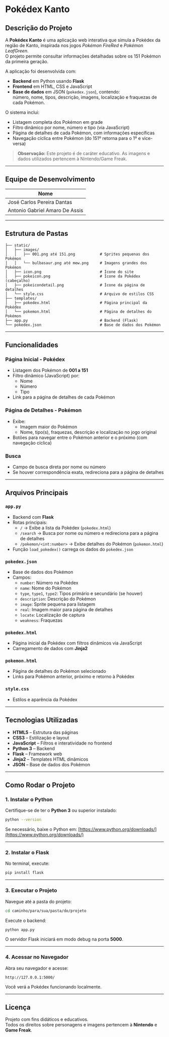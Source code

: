 
# Pokédex Kanto

## Descrição do Projeto

A **Pokédex Kanto** é uma aplicação web interativa que simula a Pokédex da região de Kanto, inspirada nos jogos *Pokémon FireRed* e *Pokémon LeafGreen*.  
O projeto permite consultar informações detalhadas sobre os 151 Pokémon da primeira geração.

A aplicação foi desenvolvida com:

- **Backend** em Python usando **Flask**
- **Frontend** em HTML, CSS e JavaScript
- **Base de dados** em JSON (`pokedex.json`), contendo:  
  número, nome, tipos, descrição, imagens, localização e fraquezas de cada Pokémon.

O sistema inclui:

- Listagem completa dos Pokémon em grade
- Filtro dinâmico por nome, número e tipo (via JavaScript)
- Página de detalhes de cada Pokémon, com informações específicas
- Navegação cíclica entre Pokémon (do 151º retorna para o 1º e vice-versa)

> **Observação:** Este projeto é de caráter educativo. As imagens e dados utilizados pertencem à Nintendo/Game Freak.

---

## Equipe de Desenvolvimento

| Nome |
|---|
| José Carlos Pereira Dantas |
| Antonio Gabriel Amaro De Assis |

---

## Estrutura de Pastas

```
├── static/
│   ├── images/
│   │   ├── 001.png até 151.png           # Sprites pequenas dos Pokémon
│   │   └── bulbasaur.png até mew.png     # Imagens grandes dos Pokémon
│   ├── icon.png                          # Ícone do site
│   ├── pokeicon.png                      # Ícone da Pokédex (cabeçalho)
│   ├── pokeicondetail.png                # Ícone da página de detalhes
│   └── style.css                         # Arquivo de estilos CSS
├── templates/
│   ├── pokedex.html                      # Página principal da Pokédex
│   └── pokemon.html                      # Página de detalhes do Pokémon
├── app.py                                # Backend (Flask)
└── pokedex.json                          # Base de dados dos Pokémon
```

---

## Funcionalidades

### Página Inicial - Pokédex

- Listagem dos Pokémon de **001 a 151**
- Filtro dinâmico (JavaScript) por:
  - Nome
  - Número
  - Tipo
- Link para a página de detalhes de cada Pokémon

### Página de Detalhes - Pokémon

- Exibe:
  - Imagem maior do Pokémon
  - Nome, tipo(s), fraquezas, descrição e localização no jogo original
- Botões para navegar entre o Pokémon anterior e o próximo (com navegação cíclica)

### Busca

- Campo de busca direta por nome ou número
- Se houver correspondência exata, redireciona para a página de detalhes

---

## Arquivos Principais

### `app.py`

- Backend com **Flask**  
- Rotas principais:
  - `/` → Exibe a lista da Pokédex (`pokedex.html`)
  - `/search` → Busca por nome ou número e redireciona para a página de detalhes
  - `/pokemon/<int:number>` → Exibe detalhes do Pokémon (`pokemon.html`)
- Função `load_pokedex()` carrega os dados do `pokedex.json`

### `pokedex.json`

- Base de dados dos Pokémon
- Campos:
  - `number`: Número na Pokédex
  - `name`: Nome do Pokémon
  - `type`, `type1`, `type2`: Tipos primário e secundário (se houver)
  - `description`: Descrição do Pokémon
  - `image`: Sprite pequena para listagem
  - `real`: Imagem maior para página de detalhes
  - `locate`: Localização de captura
  - `weakness`: Fraquezas

### `pokedex.html`

- Página inicial da Pokédex com filtros dinâmicos via JavaScript
- Carregamento de dados com **Jinja2**

### `pokemon.html`

- Página de detalhes do Pokémon selecionado
- Links para Pokémon anterior, próximo e retorno à Pokédex

### `style.css`

- Estilos e aparência da Pokédex

---

## Tecnologias Utilizadas

- **HTML5** – Estrutura das páginas
- **CSS3** – Estilização e layout
- **JavaScript** – Filtros e interatividade no frontend
- **Python 3** – Backend
- **Flask** – Framework web
- **Jinja2** – Templates HTML dinâmicos
- **JSON** – Base de dados dos Pokémon

---

## Como Rodar o Projeto

### 1. Instalar o Python

Certifique-se de ter o **Python 3** ou superior instalado:

```bash
python --version
```

Se necessário, baixe o Python em: [https://www.python.org/downloads/](https://www.python.org/downloads/)

---

### 2. Instalar o Flask

No terminal, execute:

```bash
pip install flask
```

---

### 3. Executar o Projeto

Navegue até a pasta do projeto:

```bash
cd caminho/para/sua/pasta/do/projeto
```

Execute o backend:

```bash
python app.py
```

O servidor Flask iniciará em modo debug na porta **5000**.

---

### 4. Acessar no Navegador

Abra seu navegador e acesse:

```
http://127.0.0.1:5000/
```

Você verá a Pokédex funcionando localmente.

---

## Licença

Projeto com fins didáticos e educativos.  
Todos os direitos sobre personagens e imagens pertencem à **Nintendo** e **Game Freak**.
